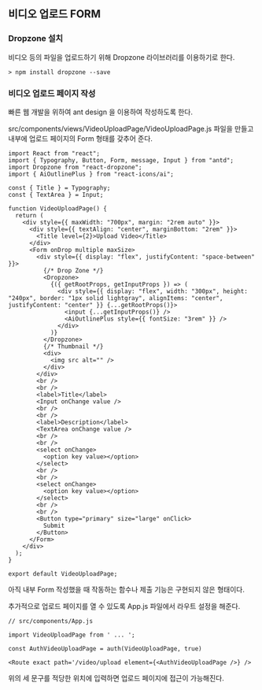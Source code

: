 ## 비디오 업로드 FORM

### Dropzone 설치

비디오 등의 파일을 업로드하기 위해 Dropzone 라이브러리를 이용하기로 한다.

```
> npm install dropzone --save
```

### 비디오 업로드 페이지 작성

빠른 웹 개발을 위하여 ant design 을 이용하여 작성하도록 한다.

src/components/views/VideoUploadPage/VideoUploadPage.js 파일을 만들고 내부에 업로드 페이지의 Form 형태를 갖추어 준다.

```
import React from "react";
import { Typography, Button, Form, message, Input } from "antd";
import Dropzone from "react-dropzone";
import { AiOutlinePlus } from "react-icons/ai";

const { Title } = Typography;
const { TextArea } = Input;

function VideoUploadPage() {
  return (
    <div style={{ maxWidth: "700px", margin: "2rem auto" }}>
      <div style={{ textAlign: "center", marginBottom: "2rem" }}>
        <Title level={2}>Upload Video</Title>
      </div>
      <Form onDrop multiple maxSize>
        <div style={{ display: "flex", justifyContent: "space-between" }}>
          {/* Drop Zone */}
          <Dropzone>
            {({ getRootProps, getInputProps }) => (
              <div style={{ display: "flex", width: "300px", height: "240px", border: "1px solid lightgray", alignItems: "center", justifyContent: "center" }} {...getRootProps()}>
                <input {...getInputProps()} />
                <AiOutlinePlus style={{ fontSize: "3rem" }} />
              </div>
            )}
          </Dropzone>
          {/* Thumbnail */}
          <div>
            <img src alt="" />
          </div>
        </div>
        <br />
        <br />
        <label>Title</label>
        <Input onChange value />
        <br />
        <br />
        <label>Description</label>
        <TextArea onChange value />
        <br />
        <br />
        <select onChange>
          <option key value></option>
        </select>
        <br />
        <br />
        <select onChange>
          <option key value></option>
        </select>
        <br />
        <br />
        <Button type="primary" size="large" onClick>
          Submit
        </Button>
      </Form>
    </div>
  );
}

export default VideoUploadPage;
```

아직 내부 Form 작성했을 때 작동하는 함수나 제출 기능은 구현되지 않은 형태이다.

추가적으로 업로드 페이지를 열 수 있도록 App.js 파일에서 라우트 설정을 해준다.

```
// src/components/App.js

import VideoUploadPage from ' ... ';

const AuthVideoUploadPage = auth(VideoUploadPage, true)

<Route exact path='/video/upload element={<AuthVideoUploadPage />} />
```

위의 세 문구를 적당한 위치에 입력하면 업로드 페이지에 접근이 가능해진다.